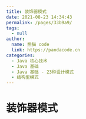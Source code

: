 ```yaml
---
title: 装饰器模式
date: 2021-08-23 14:34:43
permalink: /pages/33b9a9/
tags: 
  - null
author: 
  name: 熊猫 code
  link: https://pandacode.cn
categories: 
  - Java 核心技术
  - Java 基础
  - Java 基础 - 23种设计模式
  - 结构型模式
---
```


# 装饰器模式